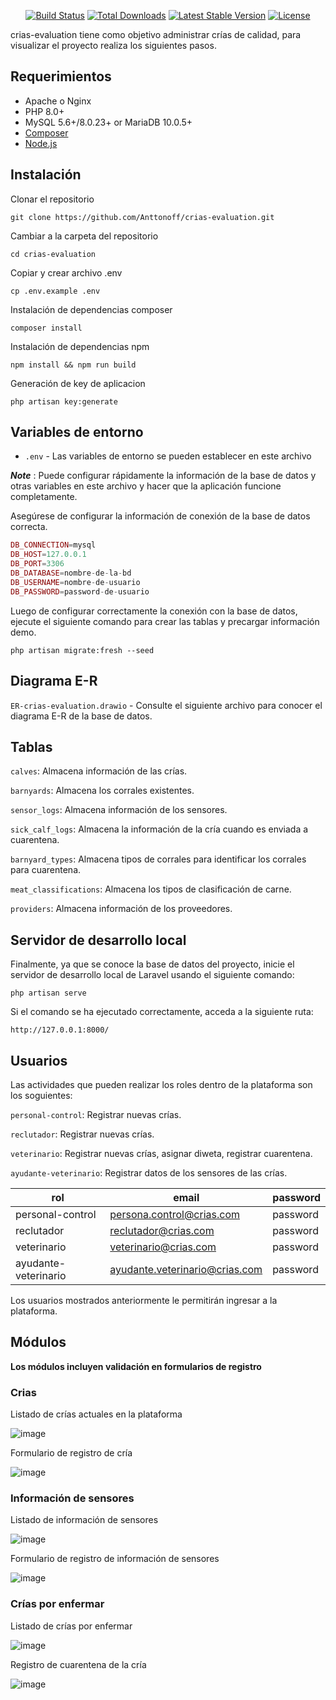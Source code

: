 <p align="center">
<a href="https://travis-ci.org/laravel/framework"><img src="https://travis-ci.org/laravel/framework.svg" alt="Build Status"></a>
<a href="https://packagist.org/packages/laravel/framework"><img src="https://img.shields.io/packagist/dt/laravel/framework" alt="Total Downloads"></a>
<a href="https://packagist.org/packages/laravel/framework"><img src="https://img.shields.io/packagist/v/laravel/framework" alt="Latest Stable Version"></a>
<a href="https://packagist.org/packages/laravel/framework"><img src="https://img.shields.io/packagist/l/laravel/framework" alt="License"></a>
</p>

crias-evaluation tiene como objetivo administrar crías de calidad, para visualizar el proyecto realiza los siguientes pasos.

## Requerimientos

- Apache o Nginx
- PHP 8.0+
- MySQL 5.6+/8.0.23+ or MariaDB 10.0.5+
- [Composer](https://getcomposer.org)
- [Node.js](https://nodejs.org/es/)

## Instalación

Clonar el repositorio

    git clone https://github.com/Anttonoff/crias-evaluation.git

Cambiar a la carpeta del repositorio

    cd crias-evaluation
    
Copiar y crear archivo .env

    cp .env.example .env
    
Instalación de dependencias composer

    composer install

Instalación de dependencias npm
    
    npm install && npm run build

Generación de key de aplicacion

    php artisan key:generate
    
## Variables de entorno

- `.env` - Las variables de entorno se pueden establecer en este archivo

***Note*** : Puede configurar rápidamente la información de la base de datos y otras variables en este archivo y hacer que la aplicación funcione completamente.

Asegúrese de configurar la información de conexión de la base de datos correcta.

```php
DB_CONNECTION=mysql
DB_HOST=127.0.0.1
DB_PORT=3306
DB_DATABASE=nombre-de-la-bd
DB_USERNAME=nombre-de-usuario
DB_PASSWORD=password-de-usuario
```

Luego de configurar correctamente la conexión con la base de datos, ejecute el siguiente comando para crear las tablas y precargar información demo.

    php artisan migrate:fresh --seed
    
## Diagrama E-R

`ER-crias-evaluation.drawio` - Consulte el siguiente archivo para conocer el diagrama E-R de la base de datos.

## Tablas

`calves`: Almacena información de las crías.

`barnyards`: Almacena los corrales existentes.

`sensor_logs`: Almacena información de los sensores.

`sick_calf_logs`: Almacena la información de la cría cuando es enviada a cuarentena.

`barnyard_types`: Almacena tipos de corrales para identificar los corrales para cuarentena.

`meat_classifications`: Almacena los tipos de clasificación de carne.

`providers`: Almacena información de los proveedores.

## Servidor de desarrollo local

Finalmente, ya que se conoce la base de datos del proyecto, inicie el servidor de desarrollo local de Laravel usando el siguiente comando:

    php artisan serve
    
Si el comando se ha ejecutado correctamente, acceda a la siguiente ruta:

    http://127.0.0.1:8000/

## Usuarios

Las actividades que pueden realizar los roles dentro de la plataforma son los soguientes:

`personal-control`: Registrar nuevas crías.

`reclutador`: Registrar nuevas crías.

`veterinario`: Registrar nuevas crías, asignar diweta, registrar cuarentena.

`ayudante-veterinario`: Registrar datos de los sensores de las crías.

| rol | email | password |
| --- | --- | --- |
| personal-control | persona.control@crias.com | password |
| reclutador | reclutador@crias.com | password |
| veterinario | veterinario@crias.com | password |
| ayudante-veterinario | ayudante.veterinario@crias.com | password |

Los usuarios mostrados anteriormente le permitirán ingresar a la plataforma.

## Módulos

**Los módulos incluyen validación en formularios de registro**

### Crias

Listado de crías actuales en la plataforma

![image](https://user-images.githubusercontent.com/47762298/187032746-41695359-00a4-4eaf-a5f3-36588dadbc74.png)

Formulario de registro de cría

![image](https://user-images.githubusercontent.com/47762298/187032803-dc2e2227-d8a4-4900-ae61-929e324db712.png)

### Información de sensores

Listado de información de sensores

![image](https://user-images.githubusercontent.com/47762298/187032946-3d708dd1-97cd-4686-b542-a2eb95235bbd.png)

Formulario de registro de información de sensores

![image](https://user-images.githubusercontent.com/47762298/187032956-2d5fa4e8-c1e2-4658-93ab-9713aa0516e3.png)

### Crías por enfermar

Listado de crías por enfermar

![image](https://user-images.githubusercontent.com/47762298/187034049-0b207aed-58e6-400e-9b45-c0d9fda9dc33.png)

Registro de cuarentena de la cría

![image](https://user-images.githubusercontent.com/47762298/187033031-02741f9f-d6b3-4157-a0ca-3521452fb442.png)



    
 
